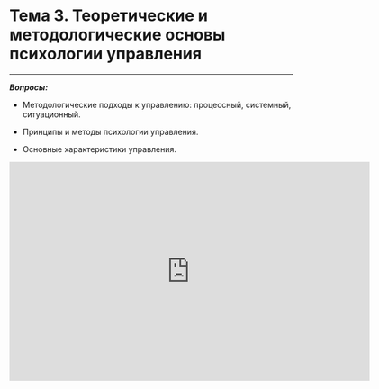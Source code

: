 # Тема 3. Теоретические и методологические основы психологии управления

---

***Вопросы:***

- Методологические подходы к управлению: процессный, системный, ситуационный. 

- Принципы и методы психологии управления. 

- Основные характеристики управления.


<iframe src="https://docs.google.com/presentation/d/e/2PACX-1vSb2CM4d_7QgCtS-UhdGuivXXxWtIbVwO7e15X4jHFAtaMOsaPbzI0yj5wRqM_WhZKeh-H0ir5VQTBp/embed?start=false&loop=false&delayms=3000" frameborder="0" width="640" height="389" allowfullscreen="true" mozallowfullscreen="true" webkitallowfullscreen="true"></iframe>